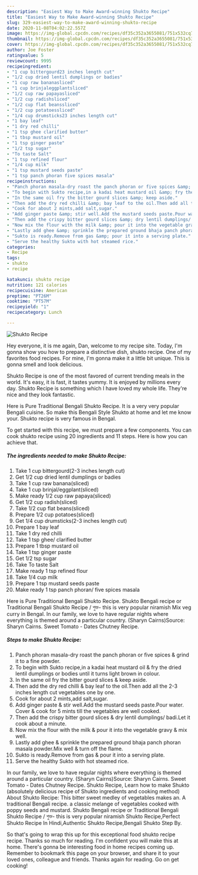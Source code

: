 ```yaml
---
description: "Easiest Way to Make Award-winning Shukto Recipe"
title: "Easiest Way to Make Award-winning Shukto Recipe"
slug: 329-easiest-way-to-make-award-winning-shukto-recipe
date: 2020-11-08T04:02:22.557Z
image: https://img-global.cpcdn.com/recipes/df35c352a3655081/751x532cq70/shukto-recipe-recipe-main-photo.jpg
thumbnail: https://img-global.cpcdn.com/recipes/df35c352a3655081/751x532cq70/shukto-recipe-recipe-main-photo.jpg
cover: https://img-global.cpcdn.com/recipes/df35c352a3655081/751x532cq70/shukto-recipe-recipe-main-photo.jpg
author: Joe Foster
ratingvalue: 5
reviewcount: 9995
recipeingredient:
- "1 cup bittergourd23 inches length cut"
- "1/2 cup dried lentil dumplings or badies"
- "1 cup raw bananasliced"
- "1 cup brinjaleggplantsliced"
- "1/2 cup raw papayasliced"
- "1/2 cup radishsliced"
- "1/2 cup flat beanssliced"
- "1/2 cup potatoessliced"
- "1/4 cup drumsticks23 inches length cut"
- "1 bay leaf"
- "1 dry red chilli"
- "1 tsp ghee clarified butter"
- "1 tbsp mustard oil"
- "1 tsp ginger paste"
- "1/2 tsp sugar"
- "To taste Salt"
- "1 tsp refined flour"
- "1/4 cup milk"
- "1 tsp mustard seeds paste"
- "1 tsp panch phoran five spices masala"
recipeinstructions:
- "Panch phoran masala-dry roast the panch phoran or five spices &amp; grind it to a fine powder."
- "To begin with Sukto recipe,in a kadai heat mustard oil &amp; fry the dried lentil dumplings or bodies until it turns light brown in colour."
- "In the same oil fry the bitter gourd slices &amp; keep aside."
- "Then add the dry red chilli &amp; bay leaf to the oil.Then add all the 2-3 inches length cut vegetables one by one."
- "Cook for about 2 mints,add salt,sugar."
- "Add ginger paste &amp; stir well.Add the mustard seeds paste.Pour water. Cover &amp; cook for 5 mints till the vegetables are well cooked."
- "Then add the crispy bitter gourd slices &amp; dry lentil dumplings/ badi.Let it cook about a minute."
- "Now mix the flour with the milk &amp; pour it into the vegetable gravy &amp; mix well."
- "Lastly add ghee &amp; sprinkle the prepared ground bhaja panch phoran masala powder.Mix well &amp; turn off the flame."
- "Sukto is ready.Remove from gas &amp; pour it into a serving plate."
- "Serve the healthy Sukto with hot steamed rice."
categories:
- Recipe
tags:
- shukto
- recipe

katakunci: shukto recipe 
nutrition: 121 calories
recipecuisine: American
preptime: "PT26M"
cooktime: "PT57M"
recipeyield: "1"
recipecategory: Lunch

---
```



![Shukto Recipe](https://img-global.cpcdn.com/recipes/df35c352a3655081/751x532cq70/shukto-recipe-recipe-main-photo.jpg)

Hey everyone, it is me again, Dan, welcome to my recipe site. Today, I'm gonna show you how to prepare a distinctive dish, shukto recipe. One of my favorites food recipes. For mine, I'm gonna make it a little bit unique. This is gonna smell and look delicious.

Shukto Recipe is one of the most favored of current trending meals in the world. It's easy, it is fast, it tastes yummy. It is enjoyed by millions every day. Shukto Recipe is something which I have loved my whole life. They're nice and they look fantastic.

Here is Pure Traditional Bengali Shukto Recipe. It is a very very popular Bengali cuisine. So make this Bengali Style Shukto at home and let me know your. Shukto recipe is very famous in Bengal.


To get started with this recipe, we must prepare a few components. You can cook shukto recipe using 20 ingredients and 11 steps. Here is how you can achieve that.

<!--inarticleads1-->

##### The ingredients needed to make Shukto Recipe:

1. Take 1 cup bittergourd(2-3 inches length cut)
1. Get 1/2 cup dried lentil dumplings or badies
1. Take 1 cup raw banana(sliced)
1. Take 1 cup brinjal/eggplant(sliced)
1. Make ready 1/2 cup raw papaya(sliced)
1. Get 1/2 cup radish(sliced)
1. Take 1/2 cup flat beans(sliced)
1. Prepare 1/2 cup potatoes(sliced)
1. Get 1/4 cup drumsticks(2-3 inches length cut)
1. Prepare 1 bay leaf
1. Take 1 dry red chilli
1. Take 1 tsp ghee/ clarified butter
1. Prepare 1 tbsp mustard oil
1. Take 1 tsp ginger paste
1. Get 1/2 tsp sugar
1. Take To taste Salt
1. Make ready 1 tsp refined flour
1. Take 1/4 cup milk
1. Prepare 1 tsp mustard seeds paste
1. Make ready 1 tsp panch phoran/ five spices masala


Here is Pure Traditional Bengali Shukto Recipe. Shukto Bengali recipe or Traditional Bengali Shukto Recipe / শুক্ত- this is very popular niramish Mix veg curry in Bengal. In our family, we love to have regular nights where everything is themed around a particular country. (Sharyn Cairns)Source: Sharyn Cairns. Sweet Tomato - Dates Chutney Recipe. 

<!--inarticleads2-->

##### Steps to make Shukto Recipe:

1. Panch phoran masala-dry roast the panch phoran or five spices &amp; grind it to a fine powder.
1. To begin with Sukto recipe,in a kadai heat mustard oil &amp; fry the dried lentil dumplings or bodies until it turns light brown in colour.
1. In the same oil fry the bitter gourd slices &amp; keep aside.
1. Then add the dry red chilli &amp; bay leaf to the oil.Then add all the 2-3 inches length cut vegetables one by one.
1. Cook for about 2 mints,add salt,sugar.
1. Add ginger paste &amp; stir well.Add the mustard seeds paste.Pour water. Cover &amp; cook for 5 mints till the vegetables are well cooked.
1. Then add the crispy bitter gourd slices &amp; dry lentil dumplings/ badi.Let it cook about a minute.
1. Now mix the flour with the milk &amp; pour it into the vegetable gravy &amp; mix well.
1. Lastly add ghee &amp; sprinkle the prepared ground bhaja panch phoran masala powder.Mix well &amp; turn off the flame.
1. Sukto is ready.Remove from gas &amp; pour it into a serving plate.
1. Serve the healthy Sukto with hot steamed rice.


In our family, we love to have regular nights where everything is themed around a particular country. (Sharyn Cairns)Source: Sharyn Cairns. Sweet Tomato - Dates Chutney Recipe. Shukto Recipe, Learn how to make Shukto (absolutely delicious recipe of Shukto ingredients and cooking method) About Shukto Recipe: This bitter sweet medley of vegetables makes an. A traditional Bengali recipe. a classic melange of vegetables cooked with poppy seeds and mustard. Shukto Bengali recipe or Traditional Bengali Shukto Recipe / শুক্ত- this is very popular niramish Shukto Recipe,Perfect Shukto Recipe In Hindi,Authentic Shukto Recipe,Bengali Shukto Step By. 

So that's going to wrap this up for this exceptional food shukto recipe recipe. Thanks so much for reading. I'm confident you will make this at home. There's gonna be interesting food in home recipes coming up. Remember to bookmark this page on your browser, and share it to your loved ones, colleague and friends. Thanks again for reading. Go on get cooking!
